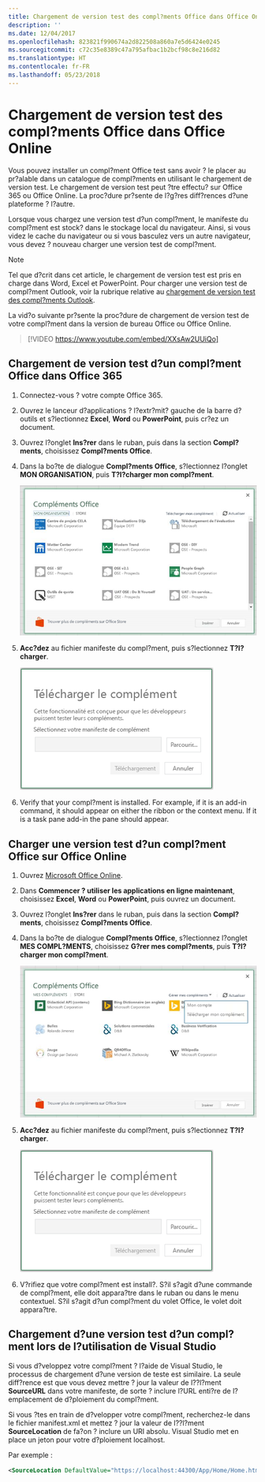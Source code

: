```yaml
---
title: Chargement de version test des compl?ments Office dans Office Online
description: ''
ms.date: 12/04/2017
ms.openlocfilehash: 823821f990674a2d822508a860a7e5d6424e0245
ms.sourcegitcommit: c72c35e8389c47a795afbac1b2bcf98c8e216d82
ms.translationtype: HT
ms.contentlocale: fr-FR
ms.lasthandoff: 05/23/2018
---
```

# <a name="sideload-office-add-ins-in-office-online-for-testing"></a>Chargement de version test des compl?ments Office dans Office Online

Vous pouvez installer un compl?ment Office test sans avoir ? le placer au pr?alable dans un catalogue de compl?ments en utilisant le chargement de version test. Le chargement de version test peut ?tre effectu? sur Office 365 ou Office Online. La proc?dure pr?sente de l?g?res diff?rences d?une plateforme ? l?autre. 

Lorsque vous chargez une version test d?un compl?ment, le manifeste du compl?ment est stock? dans le stockage local du navigateur. Ainsi, si vous videz le cache du navigateur ou si vous basculez vers un autre navigateur, vous devez ? nouveau charger une version test de compl?ment.


> [!NOTE]
> Tel que d?crit dans cet article, le chargement de version test est pris en charge dans Word, Excel et PowerPoint. Pour charger une version test de compl?ment Outlook, voir la rubrique relative au [chargement de version test des compl?ments Outlook](https://docs.microsoft.com/en-us/outlook/add-ins/sideload-outlook-add-ins-for-testing).

La vid?o suivante pr?sente la proc?dure de chargement de version test de votre compl?ment dans la version de bureau Office ou Office Online.  


> [!VIDEO https://www.youtube.com/embed/XXsAw2UUiQo]

## <a name="sideload-an-office-add-in-on-office-365"></a>Chargement de version test d?un compl?ment Office dans Office 365


1. Connectez-vous ? votre compte Office 365.
    
2. Ouvrez le lanceur d?applications ? l?extr?mit? gauche de la barre d?outils et s?lectionnez **Excel**,  **Word** ou **PowerPoint**, puis cr?ez un document.
    
3. Ouvrez l?onglet **Ins?rer** dans le ruban, puis dans la section **Compl?ments**, choisissez **Compl?ments Office**.
    
4. Dans la bo?te de dialogue **Compl?ments Office**, s?lectionnez l?onglet **MON ORGANISATION**, puis **T?l?charger mon compl?ment**.
    
    ![Bo?te de dialogue intitul?e Compl?ment Office avec un lien dans le coin sup?rieur gauche indiquant ? Charger mon compl?ment ?.](../images/office-add-ins.png)

5.  **Acc?dez** au fichier manifeste du compl?ment, puis s?lectionnez **T?l?charger**.
    
    ![Bo?te de dialogue de chargement de compl?ment avec des boutons pour parcourir, t?l?charger et annuler.](../images/upload-add-in.png)

6. Verify that your compl?ment is installed. For example, if it is an add-in command, it should appear on either the ribbon or the context menu. If it is a task pane add-in the pane should appear.
    

## <a name="sideload-an-office-add-in-on-office-online"></a>Charger une version test d?un compl?ment Office sur Office Online


1. Ouvrez [Microsoft Office Online](https://office.live.com/).
    
2. Dans **Commencer ? utiliser les applications en ligne maintenant**, choisissez **Excel**, **Word** ou **PowerPoint**, puis ouvrez un document.
    
3. Ouvrez l?onglet **Ins?rer** dans le ruban, puis dans la section **Compl?ments**, choisissez **Compl?ments Office**.
    
4. Dans la bo?te de dialogue **Compl?ments Office**, s?lectionnez l?onglet **MES COMPL?MENTS**, choisissez **G?rer mes compl?ments**, puis **T?l?charger mon compl?ment**.
    
    ![Bo?te de dialogue Compl?ments Office avec une liste d?roulante dans le coin sup?rieur droit indiquant ? G?rer mes compl?ments ? et une autre liste d?roulante sous cette derni?re avec l?option ? Charger mon compl?ment ?](../images/office-add-ins-my-account.png)

5.  **Acc?dez** au fichier manifeste du compl?ment, puis s?lectionnez **T?l?charger**.
    
    ![Bo?te de dialogue de t?l?chargement de compl?ment avec des boutons pour parcourir, t?l?charger et annuler.](../images/upload-add-in.png)

6. V?rifiez que votre compl?ment est install?. S?il s?agit d?une commande de compl?ment, elle doit appara?tre dans le ruban ou dans le menu contextuel. S?il s?agit d?un compl?ment du volet Office, le volet doit appara?tre.

## <a name="sideload-an-add-in-when-using-visual-studio"></a>Chargement d?une version test d?un compl?ment lors de l?utilisation de Visual Studio

Si vous d?veloppez votre compl?ment ? l?aide de Visual Studio, le processus de chargement d?une version de teste est similaire. La seule diff?rence est que vous devez mettre ? jour la valeur de l??l?ment **SourceURL** dans votre manifeste, de sorte ? inclure l?URL enti?re de l?emplacement de d?ploiement du compl?ment. 

Si vous ?tes en train de d?velopper votre compl?ment, recherchez-le dans le fichier manifest.xml et mettez ? jour la valeur de l??l?ment **SourceLocation** de fa?on ? inclure un URI absolu. Visual Studio met en place un jeton pour votre d?ploiement localhost.

Par exemple : 

```xml
<SourceLocation DefaultValue="https://localhost:44300/App/Home/Home.html" />
```
